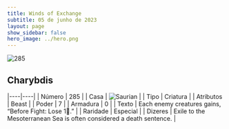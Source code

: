 ```yaml
---
title: Winds of Exchange
subtitle: 05 de junho de 2023
layout: page
show_sidebar: false
hero_image: ../hero.png
---
```


![285](https://mastervault-storage-prod.s3.amazonaws.com/media/card_front/en/600_285_dd4ed290b2df_en.png)


## Charybdis

|----|----|
| Número | 285 |
| Casa | ![Saurian](https://archonarcana.com/images/thumb/9/9e/Saurian_P.png/22px-Saurian_P.png "Sauro") |
| Tipo | Criatura |
| Atributos | Beast |
| Poder | 7 |
| Armadura | 0 |
| Texto | Each enemy creatures gains, “Before Fight: Lose 1.”  |
| Raridade | Especial |
| Dizeres | Exile to the Mesoterranean Sea is often considered a death sentence. |
